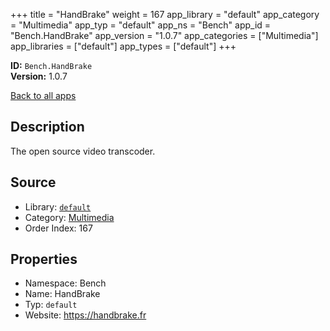 ﻿+++
title = "HandBrake"
weight = 167
app_library = "default"
app_category = "Multimedia"
app_typ = "default"
app_ns = "Bench"
app_id = "Bench.HandBrake"
app_version = "1.0.7"
app_categories = ["Multimedia"]
app_libraries = ["default"]
app_types = ["default"]
+++

**ID:** `Bench.HandBrake`  
**Version:** 1.0.7  
<!--more-->

[Back to all apps](/apps/)

## Description
The open source video transcoder.

## Source

* Library: [`default`](/app_libraries/default)
* Category: [Multimedia](/app_categories/multimedia)
* Order Index: 167

## Properties

* Namespace: Bench
* Name: HandBrake
* Typ: `default`
* Website: <https://handbrake.fr>

